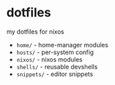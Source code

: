 # dotfiles

my dotfiles for nixos

- `home/` - home-manager modules
- `hosts/` - per-system config
- `nixos/` - nixos modules
- `shells/` - reusable devshells
- `snippets/` - editor snippets
